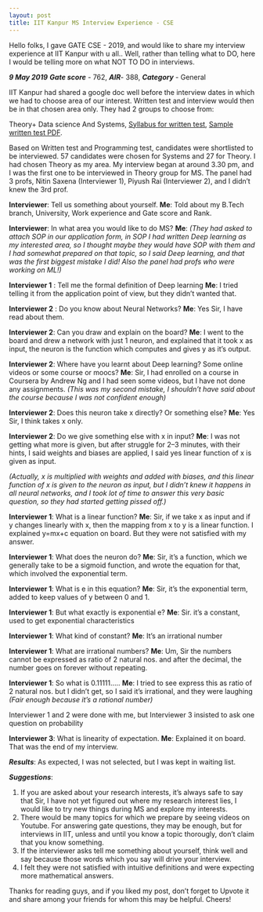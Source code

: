 ```yaml
---
layout: post
title: IIT Kanpur MS Interview Experience - CSE
---
```


Hello folks, I gave GATE CSE - 2019, and would like to share my interview experience at IIT Kanpur with u all..
Well, rather than telling what to DO, here I would be telling more on what NOT TO DO in interviews.

_**9 May 2019**_
_**Gate score**_ - 762, _**AIR**_- 388, _**Category**_ - General

IIT Kanpur had shared a google doc well before the interview dates in which we had to choose area of our interest. Written test and interview would then be in that chosen area only. They had 2 groups to choose from:

Theory+ Data science And Systems, [Syllabus for written test](https://www.cse.iitk.ac.in/users/admissions/upcoming/syllabus.html), [Sample written test PDF](https://www.cse.iitk.ac.in/users/admissions/upcoming/sample.pdf).

Based on Written test and Programming test, candidates were shortlisted to be interviewed.
57 candidates were chosen for Systems and 27 for Theory. I had chosen Theory as my area. My interview began at around 3.30 pm, and I was the first one to be interviewed in Theory group for MS. The panel had 3 profs, Nitin Saxena (Interviewer 1), Piyush Rai (Interviewer 2), and I didn’t knew the 3rd prof.

**Interviewer**: Tell us something about yourself.
**Me**: Told about my B.Tech branch, University, Work experience and Gate score and Rank.

**Interviewer**: In what area you would like to do MS?
**Me**: _(They had asked to attach SOP in our application form, in SOP I had written Deep learning as my interested area, so I thought maybe they would have SOP with them and I had somewhat prepared on that topic, so I said Deep learning, and that was the first biggest mistake I did! Also the panel had profs who were working on ML!)_

**Interviewer 1** : Tell me the formal definition of Deep learning
**Me**: I tried telling it from the application point of view, but they didn’t wanted that.

**Interviewer 2** : Do you know about Neural Networks?
**Me**: Yes Sir, I have read about them.

**Interviewer 2**: Can you draw and explain on the board?
**Me**: I went to the board and drew a network with just 1 neuron, and explained that it took x as input, the neuron is the function which computes and gives y as it’s output.

**Interviewer 2**: Where have you learnt about Deep learning? Some online videos or some course or moocs?
**Me**: Sir, I had enrolled on a course in Coursera by Andrew Ng and I had seen some videos, but I have not done any assignments. _(This was my second mistake, I shouldn’t have said about the course because I was not confident enough)_

**Interviewer 2**: Does this neuron take x directly? Or something else?
**Me**: Yes Sir, I think takes x only.

**Interviewer 2**: Do we give something else with x in input?
**Me**: I was not getting what more is given, but after struggle for 2–3 minutes, with their hints, I said weights and biases are applied, I said yes linear function of x is given as input.

_(Actually, x is multiplied with weights and added with biases, and this linear function of x is given to the neuron as input, but I didn’t knew it happens in all neural networks, and I took lot of time to answer this very basic question, so they had started getting pissed off.)_

**Interviewer 1**: What is a linear function?
**Me**: Sir, if we take x as input and if y changes linearly with x, then the mapping from x to y is a linear function. I explained y=mx+c equation on board. But they were not satisfied with my answer.

**Interviewer 1**: What does the neuron do?
**Me**: Sir, it’s a function, which we generally take to be a sigmoid function, and wrote the equation for that, which involved the exponential term.

**Interviewer 1**: What is e in this equation?
**Me**: Sir, it’s the exponential term, added to keep values of y between 0 and 1.

**Interviewer 1**: But what exactly is exponential e?
**Me**: Sir. it’s a constant, used to get exponential characteristics

**Interviewer 1**: What kind of constant?
**Me**: It’s an irrational number

**Interviewer 1**: What are irrational numbers?
**Me**: Um, Sir the numbers cannot be expressed as ratio of 2 natural nos. and after the decimal, the number goes on forever without repeating.

**Interviewer 1**: So what is 0.11111….. 
**Me**: I tried to see express this as ratio of 2 natural nos. but I didn’t get, so I said it’s irrational, and they were laughing _(Fair enough because it’s a rational number)_

Interviewer 1 and 2 were done with me, but Interviewer 3 insisted to ask one question on probability

**Interviewer 3**: What is linearity of expectation.
**Me**: Explained it on board.
That was the end of my interview.

_**Results**_: As expected, I was not selected, but I was kept in waiting list.

_**Suggestions**_:

1. If you are asked about your research interests, it’s always safe to say that Sir, I have not yet figured out where my research interest lies, I would like to try new things during MS and explore my interests.
2. There would be many topics for which we prepare by seeing videos on Youtube. For answering gate questions, they may be enough, but for interviews in IIT, unless and until you know a topic thorougly, don’t claim that you know something.
3. If the interviewer asks tell me something about yourself, think well and say because those words which you say will drive your interview.
4. I felt they were not satisfied with intuitive definitions and were expecting more mathematical answers.

Thanks for reading guys, and if you liked my post, don’t forget to Upvote it and share among your friends for whom this may be helpful. Cheers!
